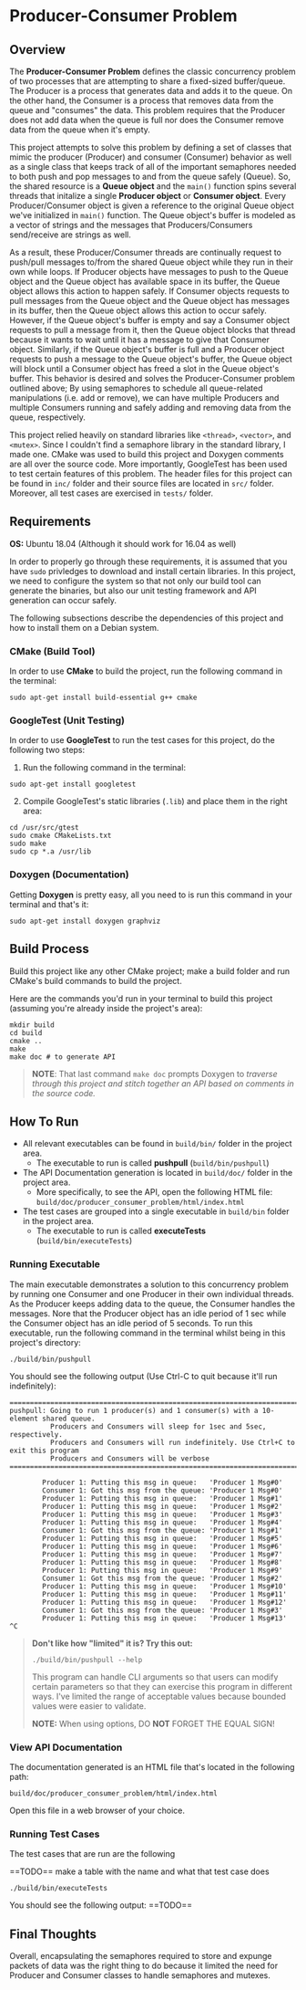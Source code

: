 # Producer-Consumer Problem

## Overview
The **Producer-Consumer Problem** defines the classic concurrency problem of two processes that are attempting to share a fixed-sized buffer/queue. The Producer is a process that generates data and adds it to the queue. On the other hand, the Consumer is a process that removes data from the queue and "consumes" the data. This problem requires that the Producer does not add data when the queue is full nor does the Consumer remove data from the queue when it's empty.

This project attempts to solve this problem by defining a set of classes that mimic the producer (Producer) and consumer (Consumer) behavior as well as a single class that keeps track of all of the important semaphores needed to both push and pop messages to and from the queue safely (Queue). So, the shared resource is a **Queue object** and the `main()` function spins several threads that initalize a single **Producer object** or **Consumer object**. Every Producer/Consumer object is given a reference to the original Queue object we've initialized in `main()` function. The Queue object's buffer is modeled as a vector of strings and the messages that Producers/Consumers send/receive are strings as well.

As a result, these Producer/Consumer threads are continually request to push/pull messages to/from the shared Queue object while they run in their own while loops. If Producer objects have messages to push to the Queue object and the Queue object has available space in its buffer, the Queue object allows this action to happen safely. If Consumer objects requests to pull messages from the Queue object and the Queue object has messages in its buffer, then the Queue object allows this action to occur safely. However, if the Queue object's buffer is empty and say a Consumer object requests to pull a message from it, then the Queue object blocks that thread because it wants to wait until it has a message to give that Consumer object. Similarly, if the Queue object's buffer is full and a Producer object requests to push a message to the Queue object's buffer, the Queue object will block until a Consumer object has freed a slot in the Queue object's buffer. This behavior is desired and solves the Producer-Consumer problem outlined above; By using semaphores to schedule all queue-related manipulations (i.e. add or remove), we can have multiple Producers and multiple Consumers running and safely adding and removing data from the queue, respectively.

This project relied heavily on standard libraries like `<thread>`, `<vector>`, and `<mutex>`. Since I couldn't find a semaphore library in the standard library, I made one. CMake was used to build this project and Doxygen comments are all over the source code. More importantly, GoogleTest has been used to test certain features of this problem. The header files for this project can be found in `inc/` folder and their source files are located in `src/` folder. Moreover, all test cases are exercised in `tests/` folder.

## Requirements

**OS:** Ubuntu 18.04 (Although it should work for 16.04 as well)

In order to properly go through these requirements, it is assumed that you have `sudo` privledges to download and install certain libraries. In this project, we need to configure the system so that not only our build tool can generate the binaries, but also our unit testing framework and API generation can occur safely. 

The following subsections describe the dependencies of this project and how to install them on a Debian system.

### CMake (Build Tool)
In order to use **CMake** to build the project, run the following command in the terminal:
```
sudo apt-get install build-essential g++ cmake
```

### GoogleTest (Unit Testing)
In order to use **GoogleTest** to run the test cases for this project, do the following two steps:
1. Run the following command in the terminal:
```
sudo apt-get install googletest
```
2. Compile GoogleTest's static libraries (`.lib`) and place them in the right area:
```
cd /usr/src/gtest
sudo cmake CMakeLists.txt
sudo make
sudo cp *.a /usr/lib
```

### Doxygen (Documentation)
Getting **Doxygen** is pretty easy, all you need to is run this command in your terminal and that's it:
```
sudo apt-get install doxygen graphviz
```

## Build Process
Build this project like any other CMake project; make a build folder and run CMake's build commands to build the project. 

Here are the commands you'd run in your terminal to build this project (assuming you're already inside the project's area):
```
mkdir build
cd build
cmake ..
make
make doc # to generate API
```

> **NOTE**: That last command `make doc` prompts Doxygen to *traverse through this project and stitch together an API based on comments in the source code.*

## How To Run
* All relevant executables can be found in `build/bin/` folder in the project area. 
  * The executable to run is called **pushpull** (`build/bin/pushpull`) 
* The API Documentation generation is located in `build/doc/` folder in the project area.
  * More specifically, to see the API, open the following HTML file: `build/doc/producer_consumer_problem/html/index.html`
* The test cases are grouped into a single executable in `build/bin` folder in the project area.
  * The executable to run is called **executeTests** (`build/bin/executeTests`)

### Running Executable
The main executable demonstrates a solution to this concurrency problem by running one Consumer and one Producer in their own individual threads. As the Producer keeps adding data to the queue, the Consumer handles the messages. Nore that the Producer object has an idle period of 1 sec while the Consumer object has an idle period of 5 seconds. To run this executable, run the following command in the terminal whilst being in this project's directory:

```
./build/bin/pushpull
```

You should see the following output (Use Ctrl-C to quit because it'll run indefinitely):
```
==============================================================================================
pushpull: Going to run 1 producer(s) and 1 consumer(s) with a 10-element shared queue.
          Producers and Consumers will sleep for 1sec and 5sec, respectively.
          Producers and Consumers will run indefinitely. Use Ctrl+C to exit this program
          Producers and Consumers will be verbose
==============================================================================================

        Producer 1: Putting this msg in queue:   'Producer 1 Msg#0'
        Consumer 1: Got this msg from the queue: 'Producer 1 Msg#0'
        Producer 1: Putting this msg in queue:   'Producer 1 Msg#1'
        Producer 1: Putting this msg in queue:   'Producer 1 Msg#2'
        Producer 1: Putting this msg in queue:   'Producer 1 Msg#3'
        Producer 1: Putting this msg in queue:   'Producer 1 Msg#4'
        Consumer 1: Got this msg from the queue: 'Producer 1 Msg#1'
        Producer 1: Putting this msg in queue:   'Producer 1 Msg#5'
        Producer 1: Putting this msg in queue:   'Producer 1 Msg#6'
        Producer 1: Putting this msg in queue:   'Producer 1 Msg#7'
        Producer 1: Putting this msg in queue:   'Producer 1 Msg#8'
        Producer 1: Putting this msg in queue:   'Producer 1 Msg#9'
        Consumer 1: Got this msg from the queue: 'Producer 1 Msg#2'
        Producer 1: Putting this msg in queue:   'Producer 1 Msg#10'
        Producer 1: Putting this msg in queue:   'Producer 1 Msg#11'
        Producer 1: Putting this msg in queue:   'Producer 1 Msg#12'
        Consumer 1: Got this msg from the queue: 'Producer 1 Msg#3'
        Producer 1: Putting this msg in queue:   'Producer 1 Msg#13'
^C
```

> **Don't like how "limited" it is? Try this out:**
> ```
> ./build/bin/pushpull --help
> ```
> This program can handle CLI arguments so that users can modify certain parameters so that they can exercise this program in different ways. I've limited the range of acceptable values because bounded values were easier to validate.
>
> **NOTE:** When using options, DO **NOT** FORGET THE EQUAL SIGN!

### View API Documentation
The documentation generated is an HTML file that's located in the following path:
```
build/doc/producer_consumer_problem/html/index.html
```
Open this file in a web browser of your choice.

### Running Test Cases
The test cases that are run are the following

==TODO== make a table with the name and what that test case does

```
./build/bin/executeTests
```
You should see the following output:
==TODO==



## Final Thoughts

Overall, encapsulating the semaphores required to store and expunge packets of data was the right thing to do because 
it limited the need for Producer and Consumer classes to handle semaphores and mutexes.
